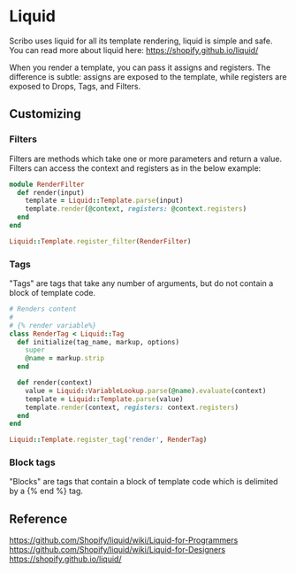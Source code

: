 # Liquid

Scribo uses liquid for all its template rendering, liquid is simple and safe.
You can read more about liquid here: https://shopify.github.io/liquid/

When you render a template, you can pass it assigns and registers.
The difference is subtle: assigns are exposed to the template, while registers are exposed to Drops, Tags, and Filters.

## Customizing

### Filters
Filters are methods which take one or more parameters and return a value.
Filters can access the context and registers as in the below example: 

```ruby
module RenderFilter
  def render(input)
    template = Liquid::Template.parse(input)
    template.render(@context, registers: @context.registers)
  end
end

Liquid::Template.register_filter(RenderFilter)
```

### Tags

"Tags" are tags that take any number of arguments, but do not contain a block of template code.

```ruby
# Renders content
#
# {% render variable%}
class RenderTag < Liquid::Tag
  def initialize(tag_name, markup, options)
    super
    @name = markup.strip
  end

  def render(context)
    value = Liquid::VariableLookup.parse(@name).evaluate(context)
    template = Liquid::Template.parse(value)
    template.render(context, registers: context.registers)
  end
end

Liquid::Template.register_tag('render', RenderTag)
```

### Block tags

"Blocks" are tags that contain a block of template code which is delimited by a {% end<TAGNAME> %} tag.

## Reference

https://github.com/Shopify/liquid/wiki/Liquid-for-Programmers
https://github.com/Shopify/liquid/wiki/Liquid-for-Designers
https://shopify.github.io/liquid/

